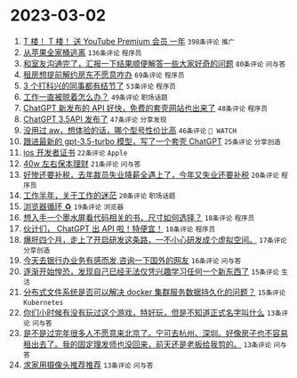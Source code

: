 # 2023-03-02

1. [T 楼！ T 楼！ 送 YouTube Premium 会员 一年](https://www.v2ex.com/t/920425) `398条评论` `推广`
1. [从苹果全家桶逃离](https://www.v2ex.com/t/920407) `136条评论` `程序员`
1. [和室友沟通完了，汇报一下结果顺便解答一些大家好奇的问题](https://www.v2ex.com/t/920421) `80条评论` `问与答`
1. [租房想提前解约房东不愿意咋办](https://www.v2ex.com/t/920355) `69条评论` `程序员`
1. [3 个打科兴的同事都有结节了](https://www.v2ex.com/t/920426) `53条评论` `程序员`
1. [工作一直被晾着怎么办？](https://www.v2ex.com/t/920366) `49条评论` `职场话题`
1. [ChatGPT 新发布的 API 好快，免费的套壳网站也出来了](https://www.v2ex.com/t/920519) `48条评论` `程序员`
1. [ChatGPT 3.5API 发布了](https://www.v2ex.com/t/920333) `47条评论` `分享发现`
1. [没用过 aw，想体验的话，哪个型号性价比高](https://www.v2ex.com/t/920340) `46条评论` ` WATCH`
1. [跟进最新的 gpt-3.5-turbo 模型，写了一个套壳 ChatGPT](https://www.v2ex.com/t/920489) `25条评论` `分享创造`
1. [ios 开发者证书](https://www.v2ex.com/t/920375) `22条评论` `Apple`
1. [40w 左右保本理财](https://www.v2ex.com/t/920528) `21条评论` `问与答`
1. [好惨还要补税，去年裁员失业降薪全遇上了，今年又失业还要补税](https://www.v2ex.com/t/920390) `20条评论` `程序员`
1. [工作半年，关于工作的迷茫](https://www.v2ex.com/t/920361) `20条评论` `职场话题`
1. [浏览器循环 ♻️](https://www.v2ex.com/t/920378) `19条评论` `浏览器`
1. [想入手一个墨水屏看代码相关的书，尺寸如何选择？](https://www.v2ex.com/t/920493) `18条评论` `程序员`
1. [伙计们， ChatGPT 出 API 啦！特便宜！](https://www.v2ex.com/t/920381) `18条评论` `程序员`
1. [爆肝四个月，走上了开启研发这条路，一不小心研发成个虚拟空间。](https://www.v2ex.com/t/920411) `17条评论` `分享创造`
1. [今天去银行办业务有感而发,咨询一下国外的网友](https://www.v2ex.com/t/920512) `16条评论` `问与答`
1. [逐渐开始惶恐，发现自己已经无法仅凭兴趣学习任何一个新东西了](https://www.v2ex.com/t/920395) `15条评论` `生活`
1. [分布式文件系统是否可以解决 docker 集群服务数据持久化的问题？](https://www.v2ex.com/t/920384) `15条评论` `Kubernetes`
1. [你们小时候有没有玩过这个游戏，特好玩，但是不知道正式名字叫什么](https://www.v2ex.com/t/920471) `13条评论` `问与答`
1. [是不是过完年很多人不愿意来北京了。宁可去杭州、深圳。好像房子也不容易租出去了。我的固定理发师也没回来，前天还是老板给我剪的。](https://www.v2ex.com/t/920372) `13条评论` `问与答`
1. [求家用摄像头推荐推荐](https://www.v2ex.com/t/920358) `13条评论` `问与答`
